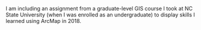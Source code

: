 I am including an assignment from a graduate-level GIS course I took at NC State University (when I was enrolled as an undergraduate) to display skills I learned using ArcMap in 2018.
